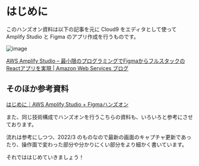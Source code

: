 # はじめに

このハンズオン資料は以下の記事を元に Cloud9 をエディタとして使って Amplify Studio と Figma のアプリ作成を行うものです。

![image](https://i.gyazo.com/31e637ad95d0cdc10b1f4918bcc9211f.jpg)

[AWS Amplify Studio – 最小限のプログラミングでFigmaからフルスタックのReactアプリを実現 | Amazon Web Services ブログ](https://aws.amazon.com/jp/blogs/news/aws-amplify-studio-figma-to-fullstack-react-app-with-minimal-programming/)

## そのほか参考資料

[はじめに｜AWS Amplify Studio + Figmaハンズオン](https://zenn.dev/shigeru_oda/books/521fa5a5a9c558c6275d/viewer/introduction)

また、同じ技術構成でハンズオンを行うこちらの資料も、いろいろと参考にさせております。

流れは参考にしつつ、2022/3 のものなので最新の画面のキャプチャ更新であったり、操作面で変わった部分や分かりにくい部分をより細かく書いています。

それでははじめていきましょう！
